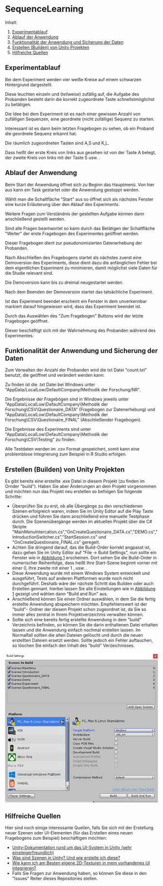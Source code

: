 # SequenceLearning
Inhalt:
1. [Experimentablauf](#experiment)
1. [Ablauf der Anwendung](#anwendung)
1. [Funktionalität der Anwendung und Sicherung der Daten](#funktionen)
1. [Erstellen (Builden) von Unity Projekten](#build)
1. [Hilfreiche Quellen](#support)

<a name="experiment"></a>
## Experimentablauf
<dl>Bei dem Experiment werden vier weiße Kreise auf einem schwarzen Hintergrund dargestellt. </dl>
<dl>Diese leuchten einzeln und (teilweise) zufällig auf, die Aufgabe des Probanden besteht darin die korrekt zugeordnete Taste schnellstmöglichst zu betätigen. </dl> 
<dl>Die Idee bei dem Experiment ist es nach einer gewissen Anzahl von zufälligen Sequenzen, eine geordnete (nicht zufällige) Sequenz zu starten. </dl>
<dl> Interessant ist es dann beim letzten Fragebogen zu sehen, ob ein Proband die geordnete Sequenz erkannt hat. </dl>
<dl>Die räumlich zugeordneten Tasten sind A,S und K,L. </dl>
<dl> Dass heißt der erste Kreis von links aus gesehen ist von der Taste A belegt, der zweite Kreis von links mit der Taste S usw. .  </dl> 

<a name="anwendung"></a> 
## Ablauf der Anwendung

<dl> Beim Start der Anwendung öffnet sich zu Beginn das Hauptmenü. Von hier aus kann ein Task gestartet oder die Anwendung gestoppt werden.  </dl>
<dl> Wählt man die Schaltfläche "Start" aus so öffnet sich als nächstes Fenster eine kurze Erläuterung über den Ablauf des Experiments.  </dl>
<dl> Weitere Fragen zum Verständnis der gestellten Aufgabe können dann anschließend gestellt werden. </dl>
<dl> Sind alle Fragen beantwortet so kann durch das Betätigen der Schaltfläche "Weiter" der erste Fragebogen des Experimentes geöffnet werden.  </dl>
<dl> Dieser Fragebogen dient zur pseudonomisierten Datenerhebung der Probanden. </dl>
 <dl>Nach Abschließen des Fragebogens startet als nächstes zuerst eine Demoversion des Experiments, diese dient dazu die anfänglichen Fehler bei dem eigentlichen Experiment zu minimieren, damit möglichst viele Daten für die Studie relevant sind.</dl>
<dl> Die Demoversion kann bis zu dreimal neugestartet werden.  </dl>
<dl>Nach dem Beenden der Demoversion startet das tatsächliche Experiment. </dl>
<dl>Ist das Experiment beendet erscheint ein Fenster in dem unverkennbar markiert darauf hingewiesen wird, dass das Experiment beendet ist. </dl>
 <dl>Durch das Auswählen des "Zum Fragebogen" Buttons wird der letzte Fragebogen geöffnet.</dl> 
 <dl>Dieser beschäftigt sich mit der Wahrnehmung des Probanden während des Experimentes.  </dl>
 
<a name="funktionen"></a>
## Funktionalität der Anwendung und Sicherung der Daten

<dl>Zum Verwalten der Anzahl der Probanden wird die txt Datei "count.txt" benutzt, die geöffnet und verändert werden kann.</dl>
<dl>Zu finden ist die .txt Datei bei Windows unter "AppData/LocalLow/DefaultCompany/Methodik der Forschung/NR".  </dl>
<dl>Die Ergebnisse der Fragebögen sind in Windows jeweils unter "AppData\LocalLow\DefaultCompany\Methodik der Forschung\CSV\Questionaire_DATA" (Fragebogen zur Datenerhebung) und "AppData\LocalLow\DefaultCompany\Methodik der Forschung\CSV\Questionaire_FINAL" (Abschließender Fragebogen).  </dl>
<dl> Die Ergebnisse des Experiments sind unter "AppData\LocalLow\DefaultCompany\Methodik der Forschung\CSV\Testing" zu finden.</dl>  
<dl>Alle Testdaten werden im .csv Format gespeichert, somit kann eine problemblose Integrierung zum Beispiel in R Studio erfolgen.</dl>

<a name="build"></a>
## Erstellen (Builden) von Unity Projekten
Es gibt bereits eine erstellte .exe Datei in diesem Projekt (zu finden im Ornder "build"). Haben Sie aber Änderungen an dem Projekt vorgenommen und möchten nun das Projekt neu erstellen so befolgen Sie folgende Schritte:
* Überprüfen Sie zu erst, ob alle Übergänge zu den verschiedenen Szenen erfolgreich waren, indem Sie im Unity Editor auf die Play Taste drücken und führen Sie dann anschließend eine manuelle Testphase durch. Die Szenenübergänge werden im aktuellen Projekt über die C# Skripte "MainMenuIntercation.cs","OnCreateQuestionaire_DATA.cs","DEMO.cs","IntroductionSwitcher.cs","StartSession.cs" und "OnCreateQuestionaire_FINAL.cs" geregelt.
* Achten Sie dringend darauf, das die Build-Order korrekt angpasst ist, dazu gehen Sie im Unity Editor auf "File -> Build Settings", nun sollte ein Fenster wie in [Abbildung 1](#buildbild) erscheinen. Dort sehen Sie die Build-Order in numerischer Reihenfolge, dass heißt Ihre Start-Szene beginnt vorner mit einer 0, Ihre zweite mit einer 1 , usw. .
* Diese Anwendung wurde mit einem Windows System entwickelt und ausgeführt, Tests auf anderen Plattformen wurde noch nicht durchgeführt. Deshalb wäre der nächste Schritt das Builden oder auch Erstellen gennant. hierbei lassen Sie alle Einstellungen wie in [Abbildung 1](#buildbild) gezeigt und wählen dann "Build and Run" aus.
* Anschließend können Sie einen Ordner auswählen, in dem Sie die fertig erstellte Anwendung abspeichern möchten. Empfehlenswert ist der "build"- Ordner der diesem Projekt schon zugeordnet ist, da Sie so immer alles zentral in Ihrem Projektverzeichnis verwalten können.
* Sollte sich eine bereits fertig erstellte Anwendung in dem "build" Verzeichnis befinden, so können Sie die darin enthaltenen Datei erhalten lassen und die Anwendung einfach nochmal erstellen lassen. Im Normalfall sollten die alten Dateien gelöscht und durch die neuen erstellten Dateien ersetzt werden. Sollte jedoch ein Fehler auftauchen, so löschen Sie einfach den Inhalt des "build" Verzeichnisses.

<a name="buildbild"></a>
![alt text](https://github.com/Anker13/SequenceLearning/blob/master/Pictures/BuildStructure.PNG "Abbildung 1: Build-Struktur in Unity")

<a name="support"></a>
## Hilfreiche Quellen 
Hier sind noch einige interessante Quellen, falls Sie sich mit der Erstellung neuer Szenen oder UI-Elementen (für das Erstellen eines neuen Fragebogens zum Beispiel) beschäftigen möchten:
* [Unity-Dokumentation rund um das UI-System in Unity (sehr einsteigerfreundlich)](https://docs.unity3d.com/2018.3/Documentation/Manual/UISystem.html)
* [Was sind Szenen in Unity? Und wie erstelle ich diese?](https://docs.unity3d.com/2018.3/Documentation/Manual/CreatingScenes.html)
* [Wie kann ich am Besten eigene 2D-Texturen in mein vorhandenes UI integrieren?](https://docs.unity3d.com/2018.3/Documentation/Manual/Sprites.html)
* Falls Sie Fragen zur Anwendung haben, so können Sie diese in den "Issues" Reiter dieses Repositories stellen. 
